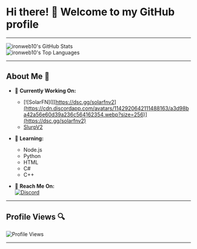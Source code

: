 # Hi there! 👋 Welcome to my GitHub profile

---

![ironweb10's GitHub Stats](https://github-readme-stats.vercel.app/api?username=ironweb10&theme=highcontrast&show_icons=true&hide_border=true&count_private=false)  
![ironweb10's Top Languages](https://github-readme-stats.vercel.app/api/top-langs/?username=ironweb10&theme=highcontrast&show_icons=true&hide_border=true&layout=compact)

---

## About Me 🚀

- 🔭 **Currently Working On:**  
  - [![SolarFN]([[https://dsc.gg/solarfnv2](https://cdn.discordapp.com/avatars/1142920642111488163/a3d98ba42a56e60d39a236c564162354.webp?size=256)](https://dsc.gg/solarfnv2)
  - [SlurpV2](https://discord.com/oauth2/authorize?client_id=1136992916481523733)

- 🌱 **Learning:**  
  - Node.js  
  - Python  
  - HTML  
  - C#  
  - C++

- 💬 **Reach Me On:**  
  [![Discord](https://img.shields.io/badge/Discord-7289DA?style=for-the-badge&logo=discord&logoColor=white)](https://dsc.gg/iron-web10)


---

## Profile Views 🔍
![Profile Views](https://komarev.com/ghpvc/?username=ironweb10)

---
